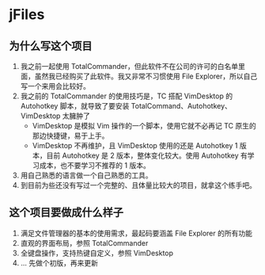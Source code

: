 # jFiles

## 为什么写这个项目

1. 我之前一起使用 TotalCommander，但此软件不在公司的许可的白名单里面，虽然我已经购买了此软件。我又非常不习惯使用 File Explorer，所以自己写一个来用会比较好。
2. 我之前的 TotalCommander 的使用技巧是，TC 搭配 VimDesktop 的 Autohotkey 脚本，就导致了要安装 TotalCommand、Autohotkey、VimDesktop 太臃肿了
    - VimDesktop 是模拟 Vim 操作的一个脚本，使用它就不必再记 TC 原生的那边快捷键，易于上手。
    - VimDesktop 不再维护，且 VimDesktop 使用的还是 Autohotkey 1 版本，目前 Autohotkey 是 2 版本，整体变化较大。使用 Autohotkey 有学习成本，也不要学习不推荐的 1 版本。
3. 用自己熟悉的语言做一个自己熟悉的工具。
4. 到目前为些还没有写过一个完整的、且体量比较大的项目，就拿这个练手吧。

## 这个项目要做成什么样子

1. 满足文件管理器的基本的使用需求，最起码要涵盖 File Explorer 的所有功能
2. 直观的界面布局，参照 TotalCommander
3. 全键盘操作，支持热键自定义，参照 VimDesktop
4. ... 先做个初版，再来更新


